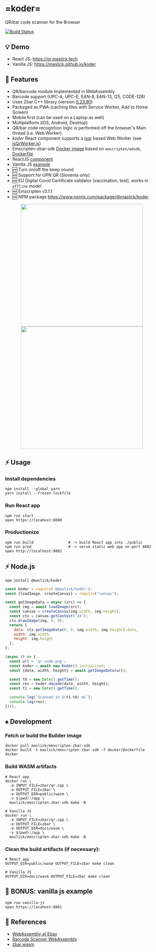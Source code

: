 # =koder=
QR/bar code scanner for the Browser

[![Build Status](https://github.com/maslick/koder-react/workflows/build/badge.svg)](https://github.com/maslick/koder-react/actions?query=workflow%3Abuild)

## :bulb: Demo
* React JS: https://qr.maslick.tech
* Vanilla JS: https://maslick.github.io/koder


## 🚀 Features
* QR/barcode module implemented in WebAssembly
* Barcode support (UPC-A, UPC-E, EAN-8, EAN-13, I25, CODE-128)
* Uses Zbar C++ library (version [0.23.90](https://github.com/mchehab/zbar))
* Packaged as PWA (caching files with Service Worker, Add to Home Screen)
* Mobile first (can be used on a Laptop as well)
* Multiplatform (iOS, Android, Desktop)
* QR/bar code recognition logic is performed off the browser's Main thread (i.e. Web Worker)
* *koder* React component supports a [jsqr](https://www.npmjs.com/package/jsqr) based Web Worker (see [jsQrWorker.js](./public/jsQrWorker.js))
* Emscripten-zbar-sdk [Docker image](https://hub.docker.com/r/maslick/emscripten-zbar-sdk) based on `emscripten/emsdk`, [Dockerfile](./docker/Dockerfile)
* ReactJS [component](./src/components/scan.js)
* Vanilla JS [example](./docs)
* :new: Turn on/off the beep sound
* :new: Support for UPN QR (Slovenia only)
* :new: EU Digital Covid Certificate validator (vaccination, test), works in ``offline`` mode!
* :new: Emscripten v3.1.1
* :new: NPM package https://www.npmjs.com/package/@maslick/koder


<p align="center" >
  <img src="./screenshots/app_1.png" width="400px" />
  <img src="./screenshots/app_2.png" width="400px" />
</p>

## ⚡ Usage

### Install dependencies
```shell
npm install --global yarn
yarn install --frozen-lockfile
```

### Run React app
```shell
npm run start
open https://locahost:8080
```

### Productionize
```shell
npm run build                # -> build React app into ./public
npm run prod                 # -> serve static web app on port 8082
open http://localhost:8082
```

## ⚡ Node.js
```
npm install @maslick/koder
```

```javascript
const Koder = require('@maslick/koder');
const {loadImage, createCanvas} = require("canvas");

const getImageData = async (src) => {
  const img = await loadImage(src);
  const canvas = createCanvas(img.width, img.height);
  const ctx = canvas.getContext('2d');
  ctx.drawImage(img, 0, 0);
  return {
    data: ctx.getImageData(0, 0, img.width, img.height).data,
    width: img.width,
    height: img.height
  };
};

(async () => {
  const url = 'qr-code.png';
  const koder = await new Koder().initialized;
  const {data, width, height} = await getImageData(url);

  const t0 = new Date().getTime();
  const res = koder.decode(data, width, height);
  const t1 = new Date().getTime();

  console.log(`Scanned in ${t1-t0} ms`);
  console.log(res);
})();
```

## :spades: Development

### Fetch or build the Builder image
```shell
docker pull maslick/emscripten-zbar-sdk
docker build -t maslick/emscripten-zbar-sdk -f docker/Dockerfile docker
```

### Build WASM artifacts
```shell
# React app
docker run \
  -e INPUT_FILE=zbar/qr.cpp \
  -e OUTPUT_FILE=zbar \
  -e OUTPUT_DIR=public/wasm \
  -v $(pwd):/app \
  maslick/emscripten-zbar-sdk make -B
  
# Vanilla JS
docker run \
  -e INPUT_FILE=zbar/qr.cpp \
  -e OUTPUT_FILE=zbar \
  -e OUTPUT_DIR=docs/wasm \
  -v $(pwd):/app \
  maslick/emscripten-zbar-sdk make -B
```

### Clean the build artifacts (if necessary):
```shell
# React app
OUTPUT_DIR=public/wasm OUTPUT_FILE=zbar make clean

# Vanilla JS
OUTPUT_DIR=docs/wasm OUTPUT_FILE=zbar make clean
```

## :gem: BONUS: vanilla js example
```shell
npm run vanilla-js
open https://locahost:8081
```


## 🔭 References
* [WebAssembly at Ebay](https://tech.ebayinc.com/engineering/webassembly-at-ebay-a-real-world-use-case/)
* [Barcode Scanner WebAssembly](https://barkeywolf.consulting/posts/barcode-scanner-webassembly/)
* [zbar.wasm](https://github.com/samsam2310/zbar.wasm)
